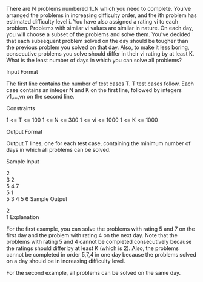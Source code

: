 There are N problems numbered 1..N which you need to complete. You've arranged the problems in increasing difficulty order, and the ith problem has estimated difficulty level i. You have also assigned a rating vi to each problem. Problems with similar vi values are similar in nature. On each day, you will choose a subset of the problems and solve them. You've decided that each subsequent problem solved on the day should be tougher than the previous problem you solved on that day. Also, to make it less boring, consecutive problems you solve should differ in their vi rating by at least K. What is the least number of days in which you can solve all problems?

Input Format

The first line contains the number of test cases T. T test cases follow. Each case contains an integer N and K on the first line, followed by integers v1,...,vn on the second line.

Constraints

1 <= T <= 100
1 <= N <= 300
1 <= vi <= 1000
1 <= K <= 1000

Output Format

Output T lines, one for each test case, containing the minimum number of days in which all problems can be solved.

Sample Input

2  
3 2  
5 4 7  
5 1  
5 3 4 5 6
Sample Output

2  
1
Explanation

For the first example, you can solve the problems with rating 5 and 7 on the first day and the problem with rating 4 on the next day. Note that the problems with rating 5 and 4 cannot be completed consecutively because the ratings should differ by at least K (which is 2). Also, the problems cannot be completed in order 5,7,4 in one day because the problems solved on a day should be in increasing difficulty level.

For the second example, all problems can be solved on the same day.
